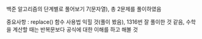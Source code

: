 백준 알고리즘의 단계별로 풀어보기 7(문자열), 총 2문제를 풀이하였음

중요사항 : replace() 함수 사용법 익힐 것(풀이 봤음), 1316번 잘 풀이한 것 같음, 수학을 계산할 때는 반복문보다 공식에 대한 이해를 하고 해볼 것